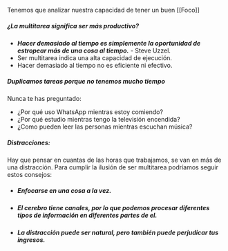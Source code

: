 
Tenemos que analizar nuestra capacidad de tener un buen [[Foco]]
##### **¿La multitarea significa ser más productivo?**
- ***Hacer demasiado al tiempo es simplemente la oportunidad de estropear más de una cosa al tiempo.*** - Steve Uzzel.
- Ser multitarea indica una alta capacidad de ejecución.
- Hacer demasiado al tiempo no es eficiente ni efectivo.

##### **Duplicamos tareas porque no tenemos mucho tiempo**

Nunca te has preguntado:
- ¿Por qué uso WhatsApp mientras estoy comiendo?
- ¿Por qué estudio mientras tengo la televisión encendida?
- ¿Como pueden leer las personas mientras escuchan música?

##### Distracciones:
Hay que pensar en cuantas de las horas que trabajamos, se van en más de una distracción.
Para cumplir la ilusión de ser multitarea podríamos seguir estos consejos:

- ##### Enfocarse en una cosa a la vez.
- ##### El cerebro tiene canales, por lo que podemos procesar diferentes tipos de información en diferentes partes de el.
- ##### La distracción puede ser natural, pero también puede perjudicar tus ingresos.